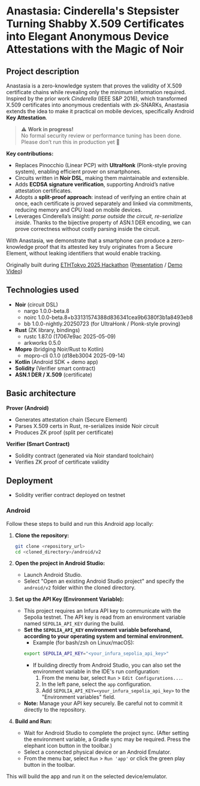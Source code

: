 # Anastasia: Cinderella's Stepsister Turning Shabby X.509 Certificates into Elegant Anonymous Device Attestations with the Magic of Noir

## Project description

Anastasia is a zero-knowledge system that proves the validity of X.509 certificate chains while revealing only the minimum information required.  
Inspired by the prior work *Cinderella* (IEEE S&P 2016), which transformed X.509 certificates into anonymous credentials with zk-SNARKs, Anastasia extends the idea to make it practical on mobile devices, specifically Android **Key Attestation**.

> ⚠️ **Work in progress!**  
> No formal security review or performance tuning has been done.  
> Please don’t run this in production yet 🙂

**Key contributions:**
- Replaces Pinocchio (Linear PCP) with **UltraHonk** (Plonk-style proving system), enabling efficient prover on smartphones.
- Circuits written in **Noir DSL**, making them maintainable and extensible.
- Adds **ECDSA signature verification**, supporting Android’s native attestation certificates.
- Adopts a **split-proof approach**: instead of verifying an entire chain at once, each certificate is proved separately and linked via commitments, reducing memory and CPU load on mobile devices.
- Leverages Cinderella’s insight: *parse outside the circuit, re-serialize inside*. Thanks to the bijective property of ASN.1 DER encoding, we can prove correctness without costly parsing inside the circuit.

With Anastasia, we demonstrate that a smartphone can produce a zero-knowledge proof that its attested key truly originates from a Secure Element, without leaking identifiers that would enable tracking.

Originally built during [ETHTokyo 2025 Hackathon](https://taikai.network/en/ethtokyo/hackathons/hackathon-2025) ([Presentation](./docs/Anastasia_ETHTokyo2025.pdf) / [Demo Video](https://youtu.be/Gi0UMndTCz4))

## Technologies used

- **Noir** (circuit DSL)
    - nargo 1.0.0-beta.8
    - noirc 1.0.0-beta.8+b33131574388d836341cea9b6380f3b1a8493eb8
    - bb 1.0.0-nightly.20250723 (for UltraHonk / Plonk-style proving)
- **Rust** (ZK library, bindings)
    - rustc 1.87.0 (17067e9ac 2025-05-09)
    - arkworks 0.5.0
- **Mopro** (bridging Noir/Rust to Kotlin)
    - mopro-cli 0.1.0 (d18eb3004 2025-09-14)
- **Kotlin** (Android SDK + demo app)
- **Solidity** (Verifier smart contract)
- **ASN.1 DER / X.509** (certificate)

## Basic architecture

**Prover (Android)**
- Generates attestation chain (Secure Element)  
- Parses X.509 certs in Rust, re-serializes inside Noir circuit  
- Produces ZK proof (split per certificate)  

**Verifier (Smart Contract)**
- Solidity contract (generated via Noir standard toolchain)  
- Verifies ZK proof of certificate validity  

## Deployment

- Solidity verifier contract deployed on testnet

### Android

Follow these steps to build and run this Android app locally:

1.  **Clone the repository:**
    ```bash
    git clone <repository_url>
    cd <cloned_directory>/android/v2
    ```

2.  **Open the project in Android Studio:**
    *   Launch Android Studio.
    *   Select "Open an existing Android Studio project" and specify the `android/v2` folder within the cloned directory.

3.  **Set up the API Key (Environment Variable):**
    *   This project requires an Infura API key to communicate with the Sepolia testnet. The API key is read from an environment variable named `SEPOLIA_API_KEY` during the build.
    *   **Set the `SEPOLIA_API_KEY` environment variable beforehand, according to your operating system and terminal environment.**
        *   Example (for bash/zsh on Linux/macOS):
          ```bash
          export SEPOLIA_API_KEY="<your_infura_sepolia_api_key>"
          ```
        *   If building directly from Android Studio, you can also set the environment variable in the IDE's run configuration:
            1.  From the menu bar, select `Run` > `Edit Configurations...`.
            2.  In the left pane, select the `app` configuration.
            3.  Add `SEPOLIA_API_KEY=<your_infura_sepolia_api_key>` to the "Environment variables" field.
    *   **Note:** Manage your API key securely. Be careful not to commit it directly to the repository.

4.  **Build and Run:**
    *   Wait for Android Studio to complete the project sync. (After setting the environment variable, a Gradle sync may be required. Press the elephant icon button in the toolbar.)
    *   Select a connected physical device or an Android Emulator.
    *   From the menu bar, select `Run` > `Run 'app'` or click the green play button in the toolbar.

This will build the app and run it on the selected device/emulator.
